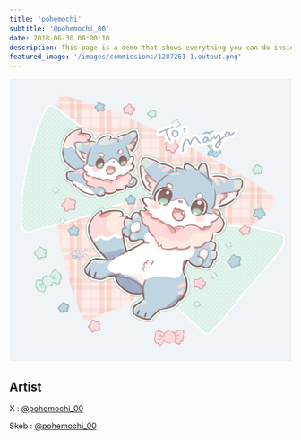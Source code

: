 ```yaml
---
title: 'pohemochi'
subtitle: '@pohemochi_00'
date: 2018-06-30 00:00:10
description: This page is a demo that shows everything you can do inside portfolio and blog posts.
featured_image: '/images/commissions/1287261-1.output.png'
---
```


![](/images/commissions/1287261-1.output.png)

## Artist

X : [@pohemochi_00](https://twitter.com/pohemochi_00)

Skeb : [@pohemochi_00](https://skeb.jp/@pohemochi_00)